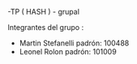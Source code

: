 -TP ( HASH ) - grupal

Integrantes del grupo : 
  + Martin Stefanelli
  padrón: 100488
  + Leonel Rolon
  padrón: 101009
